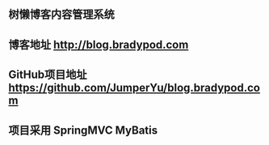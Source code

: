 ## 树懒博客内容管理系统

## 博客地址 http://blog.bradypod.com

## GitHub项目地址 https://github.com/JumperYu/blog.bradypod.com

## 项目采用 SpringMVC MyBatis 

